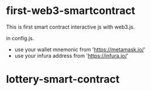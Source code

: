 # first-web3-smartcontract

This is first smart contract interactive js with web3.js.

in config.js.
- use your wallet mnemonic from 'https://metamask.io/'
- use your infura address from 'https://infura.io/'
# lottery-smart-contract
